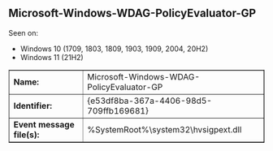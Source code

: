 ## Microsoft-Windows-WDAG-PolicyEvaluator-GP

Seen on:
* Windows 10 (1709, 1803, 1809, 1903, 1909, 2004, 20H2)
* Windows 11 (21H2)

<table border="1" class="docutils">
  <tbody>
    <tr>
      <td><b>Name:</b></td>
      <td>Microsoft-Windows-WDAG-PolicyEvaluator-GP</td>
    </tr>
    <tr>
      <td><b>Identifier:</b></td>
      <td>{e53df8ba-367a-4406-98d5-709ffb169681}</td>
    </tr>
    <tr>
      <td><b>Event message file(s):</b></td>
      <td>%SystemRoot%\system32\hvsigpext.dll</td>
    </tr>
  </tbody>
</table>

&nbsp;

